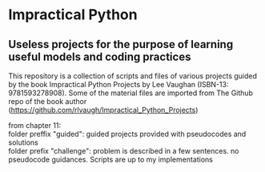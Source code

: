 # Impractical Python 
## Useless projects for the purpose of learning useful models and coding practices

This repository is a collection of scripts and files of various projects guided by the book Impractical Python Projects by Lee Vaughan (ISBN-13: 9781593278908). Some of the material files are imported from The Github repo of the book author (https://github.com/rlvaugh/Impractical_Python_Projects) 

from chapter 11: <br>
folder preffix "guided": guided projects provided with pseudocodes and solutions <br>
folder prefix "challenge": problem is described in a few sentences. no pseudocode guidances. Scripts are up to my implementations 






